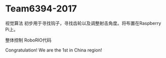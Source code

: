 # Team6394-2017

视觉算法
初步用于寻找钩子，寻找齿轮以及调整射击角度。将布置在Raspberry Pi上。

整体控制
RoboRIO代码

Congratulation! We are the 1st in China region!
